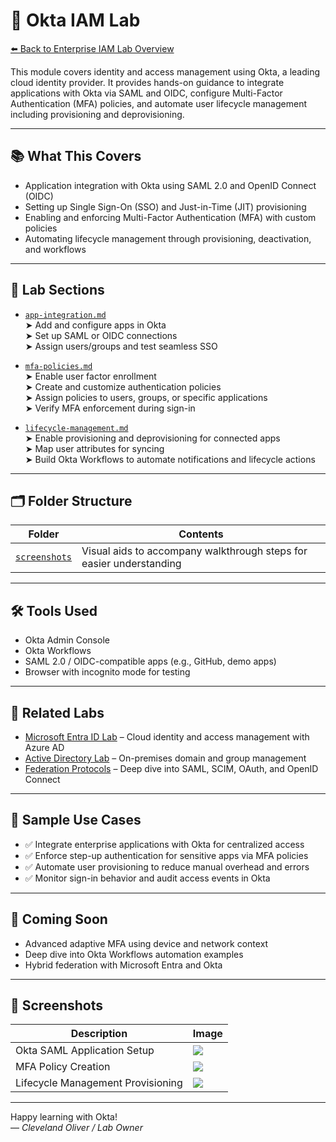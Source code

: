 # 🔐 Okta IAM Lab

[⬅️ Back to Enterprise IAM Lab Overview](./README.md)

This module covers identity and access management using Okta, a leading cloud identity provider. It provides hands-on guidance to integrate applications with Okta via SAML and OIDC, configure Multi-Factor Authentication (MFA) policies, and automate user lifecycle management including provisioning and deprovisioning.

---

## 📚 What This Covers

- Application integration with Okta using SAML 2.0 and OpenID Connect (OIDC)  
- Setting up Single Sign-On (SSO) and Just-in-Time (JIT) provisioning  
- Enabling and enforcing Multi-Factor Authentication (MFA) with custom policies  
- Automating lifecycle management through provisioning, deactivation, and workflows  

---

## 📁 Lab Sections

- [`app-integration.md`](./app-integration.md)  
  ➤ Add and configure apps in Okta  
  ➤ Set up SAML or OIDC connections  
  ➤ Assign users/groups and test seamless SSO

- [`mfa-policies.md`](./mfa-policies.md)  
  ➤ Enable user factor enrollment  
  ➤ Create and customize authentication policies  
  ➤ Assign policies to users, groups, or specific applications  
  ➤ Verify MFA enforcement during sign-in

- [`lifecycle-management.md`](./lifecycle-management.md)  
  ➤ Enable provisioning and deprovisioning for connected apps  
  ➤ Map user attributes for syncing  
  ➤ Build Okta Workflows to automate notifications and lifecycle actions  

---

## 🗂 Folder Structure

| Folder | Contents |
|--------|----------|
| [`screenshots`](./screenshots) | Visual aids to accompany walkthrough steps for easier understanding |

---

## 🛠 Tools Used

- Okta Admin Console  
- Okta Workflows  
- SAML 2.0 / OIDC-compatible apps (e.g., GitHub, demo apps)  
- Browser with incognito mode for testing  

---

## 🔗 Related Labs

- [Microsoft Entra ID Lab](../entra/README.md) – Cloud identity and access management with Azure AD  
- [Active Directory Lab](../activedirectory/README.md) – On-premises domain and group management  
- [Federation Protocols](../federation-protocols/README.md) – Deep dive into SAML, SCIM, OAuth, and OpenID Connect  

---

## 🧪 Sample Use Cases

- ✅ Integrate enterprise applications with Okta for centralized access  
- ✅ Enforce step-up authentication for sensitive apps via MFA policies  
- ✅ Automate user provisioning to reduce manual overhead and errors  
- ✅ Monitor sign-in behavior and audit access events in Okta  

---

## 🚧 Coming Soon

- Advanced adaptive MFA using device and network context  
- Deep dive into Okta Workflows automation examples  
- Hybrid federation with Microsoft Entra and Okta  

---

## 📸 Screenshots

| Description                      | Image |
|---------------------------------|-------|
| Okta SAML Application Setup     | ![](./screenshots/okta_github_saml.png) |
| MFA Policy Creation              | ![](./screenshots/okta_mfa_policy.png) |
| Lifecycle Management Provisioning| ![](./screenshots/okta_provisioning.png) |

---

Happy learning with Okta!  
— *Cleveland Oliver / Lab Owner*
